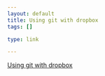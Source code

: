 ```yaml
--- 
layout: default
title: Using git with dropbox
tags: []

type: link

---
```

<a href="http://www.cimgf.com/2008/06/03/version-control-makes-you-a-better-programmer/">Using git with dropbox</a>
